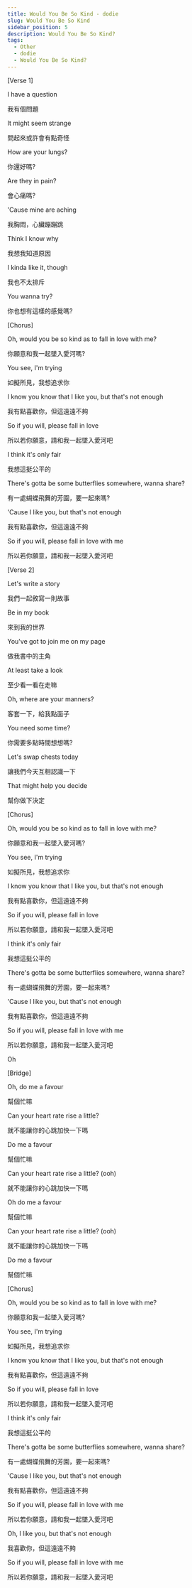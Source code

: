 ```yaml
---
title: Would You Be So Kind - dodie
slug: Would You Be So Kind
sidebar_position: 5
description: Would You Be So Kind?
tags:
  - Other
  - dodie
  - Would You Be So Kind?
---
```



[Verse 1]

I have a question

我有個問題

It might seem strange

問起來或許會有點奇怪

How are your lungs?

你還好嗎?

Are they in pain?

會心痛嗎?

'Cause mine are aching

我胸悶，心臟蹦蹦跳

Think I know why

我想我知道原因

I kinda like it, though

我也不太排斥

You wanna try?

你也想有這樣的感覺嗎?

[Chorus]

Oh, would you be so kind as to fall in love with me?

你願意和我一起墜入愛河嗎?

You see, I'm trying

如擬所見，我想追求你

I know you know that I like you, but that's not enough

我有點喜歡你，但這遠遠不夠

So if you will, please fall in love

所以若你願意，請和我一起墜入愛河吧

I think it's only fair

我想這挺公平的

There's gotta be some butterflies somewhere, wanna share?

有一處蝴蝶飛舞的芳園，要一起來嗎?

'Cause I like you, but that's not enough

我有點喜歡你，但這遠遠不夠

So if you will, please fall in love with me

所以若你願意，請和我一起墜入愛河吧

[Verse 2]

Let's write a story

我們一起敘寫一則故事

Be in my book

來到我的世界

You've got to join me on my page

做我書中的主角

At least take a look

至少看一看在走嘛

Oh, where are your manners?

客套一下，給我點面子

You need some time?

你需要多點時間想想嗎?

Let's swap chests today

讓我們今天互相認識一下

That might help you decide

幫你做下決定

[Chorus]

Oh, would you be so kind as to fall in love with me?

你願意和我一起墜入愛河嗎?

You see, I'm trying

如擬所見，我想追求你

I know you know that I like you, but that's not enough

我有點喜歡你，但這遠遠不夠

So if you will, please fall in love

所以若你願意，請和我一起墜入愛河吧

I think it's only fair

我想這挺公平的

There's gotta be some butterflies somewhere, wanna share?

有一處蝴蝶飛舞的芳園，要一起來嗎?

'Cause I like you, but that's not enough

我有點喜歡你，但這遠遠不夠

So if you will, please fall in love with me

所以若你願意，請和我一起墜入愛河吧

Oh

[Bridge]

Oh, do me a favour

幫個忙嘛

Can your heart rate rise a little?

就不能讓你的心跳加快一下嗎

Do me a favour

幫個忙嘛

Can your heart rate rise a little? (ooh)

就不能讓你的心跳加快一下嗎

Oh do me a favour

幫個忙嘛

Can your heart rate rise a little? (ooh)

就不能讓你的心跳加快一下嗎

Do me a favour

幫個忙嘛

[Chorus]

Oh, would you be so kind as to fall in love with me?

你願意和我一起墜入愛河嗎?

You see, I'm trying

如擬所見，我想追求你

I know you know that I like you, but that's not enough

我有點喜歡你，但這遠遠不夠

So if you will, please fall in love

所以若你願意，請和我一起墜入愛河吧

I think it's only fair

我想這挺公平的

There's gotta be some butterflies somewhere, wanna share?

有一處蝴蝶飛舞的芳園，要一起來嗎?

'Cause I like you, but that's not enough

我有點喜歡你，但這遠遠不夠

So if you will, please fall in love with me

所以若你願意，請和我一起墜入愛河吧

Oh, I like you, but that's not enough

我喜歡你，但這遠遠不夠

So if you will, please fall in love with me

所以若你願意，請和我一起墜入愛河吧